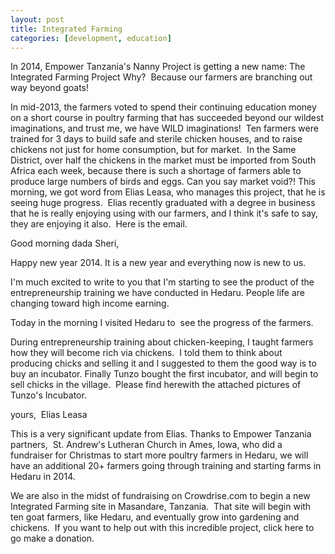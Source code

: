 ```yaml
---
layout: post
title: Integrated Farming
categories: [development, education]
---
```

In 2014, Empower Tanzania's Nanny Project is getting a new name:
The Integrated Farming Project
Why?  Because our farmers are branching out way beyond goats!

In mid-2013, the farmers voted to spend their continuing education money on a short course in poultry farming that has succeeded beyond our wildest imaginations, and trust me, we have WILD imaginations!  Ten farmers were trained for 3 days to build safe and sterile chicken houses, and to raise chickens not just for home consumption, but for market.  In the Same District, over half the chickens in the market must be imported from South Africa each week, because there is such a shortage of farmers able to produce large numbers of birds and eggs.
Can you say market void?!
This morning, we got word from Elias Leasa, who manages this project, that he is seeing huge progress.  Elias recently graduated with a degree in business that he is really enjoying using with our farmers, and I think it's safe to say, they are enjoying it also.  Here is the email.

Good morning dada Sheri,

Happy new year 2014. It is a new year and everything now is new to us.

I'm much excited to write to you that I'm starting to see the product of the entrepreneurship training we have conducted in Hedaru. People life are changing toward high income earning.

Today in the morning I visited Hedaru to  see the progress of the farmers.

During entrepreneurship training about chicken-keeping, I taught farmers how they will become rich via chickens.  I told them to think about producing chicks and selling it and I suggested to them the good way is to buy an incubator. Finally Tunzo bought the first incubator, and will begin to sell chicks in the village.  Please find herewith the attached pictures of Tunzo's Incubator.

yours, 
Elias Leasa

This is a very significant update from Elias. Thanks to Empower Tanzania partners,  St. Andrew's Lutheran Church in Ames, Iowa, who did a fundraiser for Christmas to start more poultry farmers in Hedaru, we will have an additional 20+ farmers going through training and starting farms in Hedaru in 2014.

We are also in the midst of fundraising on Crowdrise.com to begin a new Integrated Farming site in Masandare, Tanzania.  That site will begin with ten goat farmers, like Hedaru, and eventually grow into gardening and chickens.  If you want to help out with this incredible project, click here to go make a donation.
